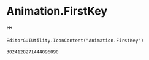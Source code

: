 # Animation.FirstKey
![](/img/Animation.FirstKey.png)

``` CSharp
EditorGUIUtility.IconContent("Animation.FirstKey")
```
```
3024128271444096090
```
